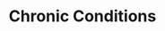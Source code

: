 ---
layout: more
permalink: "/modules/person-centered-care/chronic/"
title: Chronic Conditions
id: chronic

sections:
  - section:

    - part: half
      title: Self Management Support
      text: "The home health team can support clients in managing their chronic conditions by:"
      bullets:
        - Assessment and monitoring
        - Managing emergencies
        - Teaching client to prevent/manage acute exacerbation
        - MRP care conferencing
        - Medication management

    - part: half
      title: Take Action
      text: "Please watch the following video:"
      youtube: https://www.youtube.com/embed/uRQ853sRt0o

  - section:
    - part: half
      title: Client Education
      text: "Education for clients and caregivers may include:"
      bullets: 
        - Assessment and monitoring
        - Managing emergencies
        - Teaching client to prevent/manage acute exacerbation
        - MRP care conferencing
        - Medication management

  - section:
    - part: half
      title: Types of Conditions
      text: Home health nurses can be involved with clients with chronic conditions such as Chronic Obstructive Pulmonary Disease (COPD) or heart failure. There are many chronic health challenges people live with for many years.
      text-2: Do you have any preconceived notions about people with mental health challenges?
      text-3: What kind of questions can you ask to find out about a person’s mental health?

    - part: half
      title: Self Reflection
      text: Not all chronic health challenges are physical. Watch the video “Living with Mental Health” and reflect.
      youtube: https://www.youtube.com/embed/ezI2W32yNg8


  - section:
    - part: full
      title: Anxiety and Depression
      text: Drag and drop the sign/symptom to its corresponding underlying issue.
      spacer: ""
    - part: full
      quiz-matching:
        - category: [Depression, modules/pcc/topic/chronic/depression.jpg] 
        - category: [Anxiety, modules/pcc/topic/chronic/anxiety.jpg]

        - Depression: Lack of interest in activities
        - Depression: Depressive mood
        - Anxiety: Excessive worry
        - Depression: Lack of energy
        - Anxiety: Restlessness
        - Anxiety: Muscle tension
        - Depression: Feelings of worthlessness
        - Anxiety: Irritability

  - section:
    - part: half
      title: Medication Management
      text: Ensuring the right medications are taken at the right time in the right way is a part of managing chronic disease. Community health nurses can assist clients with this by first doing a Best Possible Medication History. Once the history is done and documented, reconcilation should be done with the MRP.
      resources:
        - Best Possible Medication History: files/pcc/Best Possible Medication History.pdf
        - Chronic Medication Reconciliation: files/pcc/Chronic Medication Reconciliation.pdf
    - part: half
      title: Take Action
      text: Review images of strategies you can use to help support taking their medication properly. Click an image to expand.
      gallery:
        - Timer: modules/pcc/topic/chronic/clock.jpg
        - Journal: modules/pcc/topic/chronic/notepad.jpg
        - Pill Box: modules/pcc/topic/chronic/pillcase.jpg
        - Binder: modules/pcc/topic/chronic/binder.jpg
        - Reminders: modules/pcc/topic/chronic/help.jpg
        - Lockbox: modules/pcc/topic/chronic/case.jpg
      


---